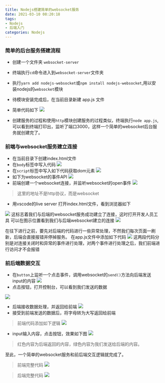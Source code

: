 ```yaml
---
title: Nodejs搭建简单的websocket服务
date: 2021-03-10 08:20:18
tags: 
- Nodejs
- 后端入门
categories: Nodejs
---
```

### 简单的后台服务搭建流程
- 创建一个文件夹 `websocket-server`
- 终端执行`cd`命令进入到`websocket-server`文件夹
- 执行`yarn add nodejs-websocket`或`npm install nodejs-websocket`,用以安装nodejs的`websocket`模块
- 待模块安装完成后，在当前目录新建 app.js 文件
- 简单代码如下
![](https://upload-images.jianshu.io/upload_images/25023219-cef1a8ce059bd338.png?imageMogr2/auto-orient/strip%7CimageView2/2/w/1240)



- 创建服务的过程和使用`http`模块创建服务的过程类似，终端执行`node app.js`,可以看到终端打印出，监听了端口3000，这样一个简单的websocket后台服务就创建完了。

### 前端与websocket服务建立连接
- 在当前目录下创建index.html文件
- 在`body`标签中写入代码
![](https://upload-images.jianshu.io/upload_images/25023219-18a3c680c7bcbb36.png?imageMogr2/auto-orient/strip%7CimageView2/2/w/1240)
- 在`script`标签中写入如下代码获取dom元素
![](https://upload-images.jianshu.io/upload_images/25023219-e17df728d86970cb.png?imageMogr2/auto-orient/strip%7CimageView2/2/w/1240)
- 如下为websocket的事件API
![](https://upload-images.jianshu.io/upload_images/25023219-68ecb89b99371d49.jpg?imageMogr2/auto-orient/strip%7CimageView2/2/w/1240)
- 前端创建一个websocket连接，并监听websocket的open事件
![](https://upload-images.jianshu.io/upload_images/25023219-ac5b84b9adbfd2c9.png?imageMogr2/auto-orient/strip%7CimageView2/2/w/1240)
> 这里的地址不是http协议，而是websocket
- 用vscode的live server 打开index.html文件，看到浏览器如下

![](https://upload-images.jianshu.io/upload_images/25023219-a88852498c7df11d.jpg?imageMogr2/auto-orient/strip%7CimageView2/2/w/1240)
这标志着我们与后端的websocket服务成功建立了连接，这时打开开发人员工具
可以在图示位置看到我们与后端websocket建立的连接
![](https://upload-images.jianshu.io/upload_images/25023219-605c7b9ede7fac86.jpg?imageMogr2/auto-orient/strip%7CimageView2/2/w/1240)

在往下进行之前，要先对后端的代码进行一些异常处理，不然我们每次页面一刷新，后端会直接报错并停掉服务。
在app.js文件中添加如下代码
![](https://upload-images.jianshu.io/upload_images/25023219-0170d8e546e7e86b.png?imageMogr2/auto-orient/strip%7CimageView2/2/w/1240)
这两段代码分别是对连接关闭时和异常的事件进行处理，对两个事件进行处理之后，我们前端进行访问才不会报错

### 前后端数据交互
- 在`button`上监听一个点击事件，调用websocket的`send()`方法向后端发送input的内容
![](https://upload-images.jianshu.io/upload_images/25023219-72a3bd14e7bccb9b.png?imageMogr2/auto-orient/strip%7CimageView2/2/w/1240)
- 点击按钮，打开控制台，可以看到我们发送的数据

![](https://upload-images.jianshu.io/upload_images/25023219-1818be301af94ec0.jpg?imageMogr2/auto-orient/strip%7CimageView2/2/w/1240)

- 后端接收数据处理，并返回给前端
![](https://upload-images.jianshu.io/upload_images/25023219-dd4404ee4e623d71.png?imageMogr2/auto-orient/strip%7CimageView2/2/w/1240)
- 接受到前端发送的数据后，将字母转为大写返回给前端
>前端代码添加如下逻辑
![](https://upload-images.jianshu.io/upload_images/25023219-65c5e160eaa20004.png?imageMogr2/auto-orient/strip%7CimageView2/2/w/1240) 

- input输入内容，点击按钮，效果如下图
![](https://upload-images.jianshu.io/upload_images/25023219-a072044b20815db0.jpg?imageMogr2/auto-orient/strip%7CimageView2/2/w/1240)
>红色内容为后端返回的内容，绿色内容为我们发送给后端的内容。  

至此，一个简单的websocket服务和前后端交互逻辑就完成了。

>前端完整代码
![](https://upload-images.jianshu.io/upload_images/25023219-b0e1c9f41bfcd56e.png?imageMogr2/auto-orient/strip%7CimageView2/2/w/1240)

>后端完整代码
![](https://upload-images.jianshu.io/upload_images/25023219-066fe795dbb971be.png?imageMogr2/auto-orient/strip%7CimageView2/2/w/1240)
